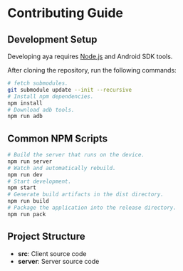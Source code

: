 # Contributing Guide

## Development Setup

Developing aya requires [Node.js](https://nodejs.org) and Android SDK tools.

After cloning the repository, run the following commands:

```bash
# fetch submodules.
git submodule update --init --recursive
# Install npm dependencies.
npm install
# Download adb tools.
npm run adb
```

## Common NPM Scripts

```bash
# Build the server that runs on the device.
npm run server
# Watch and automatically rebuild.
npm run dev
# Start development.
npm start
# Generate build artifacts in the dist directory.
npm run build
# Package the application into the release directory.
npm run pack
```

## Project Structure

- **src**: Client source code
- **server**: Server source code
